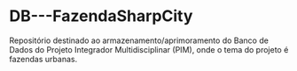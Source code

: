 # DB---FazendaSharpCity
Repositório destinado ao armazenamento/aprimoramento do Banco de Dados do Projeto Integrador Multidisciplinar (PIM), onde o tema do projeto é fazendas urbanas.
